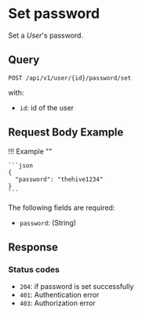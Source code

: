 # Set password

Set a *User*'s password. 

## Query

```plain
POST /api/v1/user/{id}/password/set
```

with: 

- `id`: id of the user

##  Request Body Example

!!! Example "" 
    
    ```json
    {
      "password": "thehive1234"
    }
    ```

The following fields are required: 

- `password`: (String)

##  Response 

### Status codes

- `204`: if password is set successfully
- `401`: Authentication error
- `403`: Authorization error
